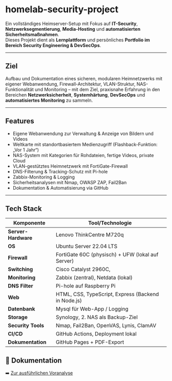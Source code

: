 #  homelab-security-project

Ein vollständiges Heimserver-Setup mit Fokus auf **IT-Security**, **Netzwerksegmentierung**, **Media-Hosting** und **automatisierten Sicherheitsmaßnahmen**.  
Dieses Projekt dient als **Lernplattform** und persönliches **Portfolio im Bereich Security Engineering & DevSecOps**.

---

##  Ziel

Aufbau und Dokumentation eines sicheren, modularen Heimnetzwerks mit eigener Webanwendung, Firewall-Architektur, VLAN-Struktur, NAS-Funktionalität und Monitoring – mit dem Ziel, praxisnahe Erfahrung in den Bereichen **Netzwerksicherheit**, **Systemhärtung**, **DevSecOps** und **automatisiertes Monitoring** zu sammeln.

---

##  Features

- Eigene Webanwendung zur Verwaltung & Anzeige von Bildern und Videos  
- Weltkarte mit standortbasiertem Medienzugriff (Flashback-Funktion: „Vor 1 Jahr“)  
- NAS-System mit Kategorien für Rohdateien, fertige Videos, private Cloud  
- VLAN-gestütztes Heimnetzwerk mit FortiGate-Firewall  
- DNS-Filterung & Tracking-Schutz mit Pi-hole  
- Zabbix-Monitoring & Logging  
- Sicherheitsanalysen mit Nmap, OWASP ZAP, Fail2Ban  
- Dokumentation & Automatisierung via GitHub

---

##  Tech Stack

| Komponente       | Tool/Technologie                                    |
|------------------|-----------------------------------------------------|
| **Server-Hardware** | Lenovo ThinkCentre M720q                         |
| **OS**           | Ubuntu Server 22.04 LTS                             |
| **Firewall**     | FortiGate 60C (physisch) + UFW (lokal auf Server)   |
| **Switching**    | Cisco Catalyst 2960C,                               |
| **Monitoring**   | Zabbix (zentral), Netdata (lokal)                   |
| **DNS Filter**   | Pi-hole auf Raspberry Pi                            |
| **Web**          | HTML, CSS, TypeScript, Express (Backend in Node.js) |
| **Datenbank**    | Mysql für Web-App / Logging                         |
| **Storage**      | Synology, 2. NAS als Backup-Ziel                    |
| **Security Tools**| Nmap, Fail2Ban, OpenVAS, Lynis, ClamAV             |
| **CI/CD**        | GitHub Actions, Deployment lokal                    |
| **Dokumentation**| GitHub Pages + PDF-Export                           |


## 📄 Dokumentation

➡️ [Zur ausführlichen Voranalyse](/Voranalyse.md)



